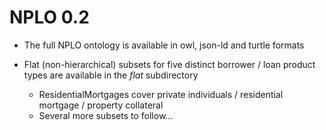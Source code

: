 # NPLO 0.2

* The full NPLO ontology is available in owl, json-ld and turtle formats
* Flat (non-hierarchical) subsets for five distinct borrower / loan product types are available in the _flat_ subdirectory

    * ResidentialMortgages cover private individuals / residential mortgage / property collateral
    * Several more subsets to follow...
